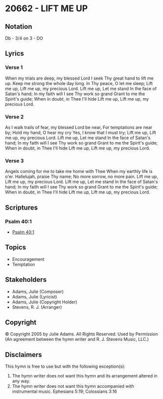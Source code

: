 # 20662 - LIFT ME UP

## Notation

Db - 3/4 on 3 - DO

## Lyrics

### Verse 1

When my trials are deep, my blessed Lord I seek Thy great hand to lift me up. Keep me strong the whole day long. In Thy peace, O let me sleep; Lift me up, Lift me up, my precious Lord. Lift me up, Let me stand In the face of Satan's hand; In my faith will I see Thy work so grand Grant to me the Spirit's guide; When in doubt, in Thee I'll hide Lift me up, Lift me up, my precious Lord.

### Verse 2

As I walk trails of fear, my blessed Lord be near, For temptations are near by; Hold my hand, O hear my cry Yes, I know that I must try; Lift me up, Lift me up, my precious Lord. Lift me up, Let me stand In the face of Satan's hand; In my faith will I see Thy work so grand Grant to me the Spirit's guide; When in doubt, in Thee I'll hide Lift me up, Lift me up, my precious Lord.

### Verse 3

Angels coming for me to take me home with Thee When my earthly life is o'er. Hallelujah, praise Thy name; No more sorrow, no more pain. Lift me up, Lift me up, my precious Lord. Lift me up, Let me stand In the face of Satan's hand; In my faith will I see Thy work so grand Grant to me the Spirit's guide; When in doubt, in Thee I'll hide Lift me up, Lift me up, my precious Lord.


## Scriptures

### Psalm 40:1

- [Psalm 40:1](https://www.biblegateway.com/passage/?search=Psalm%2040%3A1)


## Topics

- Encouragement
- Temptation

## Stakeholders

- Adams, Julie (Composer)
- Adams, Julie (Lyricist)
- Adams, Julie (Copyright Holder)
- Stevens, R. J. (Arranger)

## Copyright

© Copyright 2005 by Julie Adams. All Rights Reserved. Used by Permission
(An agreement between the hymn writer and R. J. Stevens Music, LLC.)

## Disclaimers

This hymn is free to use but with the following exception(s):
1. The hymn writer does not want this hymn and its arrangement altered in any way.
2. The hymn writer does not want this hymn accompanied with instrumental music.
Ephesians 5:19; Colossians 3:16

